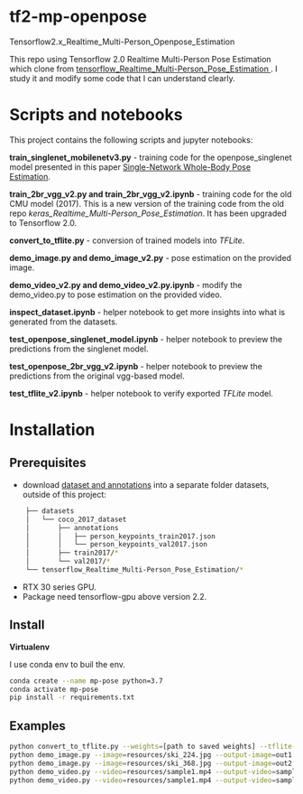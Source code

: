 # tf2-mp-openpose
Tensorflow2.x_Realtime_Multi-Person_Openpose_Estimation 

This repo using Tensorflow 2.0 Realtime Multi-Person Pose Estimation which clone from [tensorflow_Realtime_Multi-Person_Pose_Estimation ](https://github.com/michalfaber/tensorflow_Realtime_Multi-Person_Pose_Estimation). 
I study it and modify some code that I can understand clearly. 

# Scripts and notebooks

This project contains the following scripts and jupyter notebooks:

**train_singlenet_mobilenetv3.py** - training code for the openpose_singlenet model presented in this paper [Single-Network Whole-Body Pose Estimation](https://arxiv.org/abs/1909.13423).

**train_2br_vgg_v2.py and train_2br_vgg_v2.ipynb** - training code for the old CMU model (2017). This is a new version of the training code from the old repo *keras_Realtime_Multi-Person_Pose_Estimation*. It has been upgraded to Tensorflow 2.0.

**convert_to_tflite.py** - conversion of trained models into *TFLite*.

**demo_image.py and demo_image_v2.py** - pose estimation on the provided image.

**demo_video_v2.py and demo_video_v2.py.ipynb** - modify the  demo_video.py to pose estimation on the provided video.

**inspect_dataset.ipynb** - helper notebook to get more insights into what is generated from the datasets.

**test_openpose_singlenet_model.ipynb** - helper notebook to preview the predictions from the singlenet model.

**test_openpose_2br_vgg_v2.ipynb** - helper notebook to preview the predictions from the original vgg-based model.

**test_tflite_v2.ipynb** - helper notebook to verify exported *TFLite* model.
  

# Installation

## Prerequisites

* download [dataset and annotations](http://cocodataset.org/#download) into a separate folder datasets, outside of this project:
```bash
    ├── datasets
    │   └── coco_2017_dataset
    │       ├── annotations
    │       │   ├── person_keypoints_train2017.json
    │       │   └── person_keypoints_val2017.json
    │       ├── train2017/*
    │       └── val2017/*
    └── tensorflow_Realtime_Multi-Person_Pose_Estimation/*
```
                
* RTX 30 series GPU.
* Package need tensorflow-gpu above version 2.2.


## Install

**Virtualenv**

I use conda env to buil the env.
```bash
conda create --name mp-pose python=3.7
conda activate mp-pose
pip install -r requirements.txt

```

## Examples
```bash
python convert_to_tflite.py --weights=[path to saved weights] --tflite-path=openpose_singlenet.tflite --create-model-fn=create_openpose_singlenet
python demo_image.py --image=resources/ski_224.jpg --output-image=out1.png --create-model-fn=create_openpose_singlenet
python demo_image.py --image=resources/ski_368.jpg --output-image=out2.png --create-model-fn=create_openpose_2branches_vgg
python demo_video.py --video=resources/sample1.mp4 --output-video=sample1_out1.mp4 --create-model-fn=create_openpose_2branches_vgg --input-size=368 --output-resize-factor=8 --paf-idx=10 --heatmap-idx=11
python demo_video.py --video=resources/sample1.mp4 --output-video=sample1_out2.mp4 --create-model-fn=create_openpose_singlenet --input-size=224 --output-resize-factor=8 --paf-idx=2 --heatmap-idx=3
```

